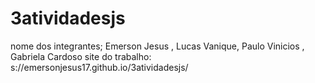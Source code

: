 # 3atividadesjs
nome dos integrantes;
Emerson Jesus ,
Lucas Vanique,
Paulo Vinicios ,
Gabriela Cardoso
site do trabalho: s://emersonjesus17.github.io/3atividadesjs/
